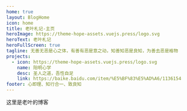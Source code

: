 ```yaml
---
home: true
layout: BlogHome
icon: home
title: 老叶札记-主页
heroImage: https://theme-hope-assets.vuejs.press/logo.svg
heroText: 老叶札记
heroFullScreen: true
tagline: 无善无恶是心之体，有善有恶是意之动，知善知恶是良知，为善去恶是格物
projects:
  - icon: https://theme-hope-assets.vuejs.press/logo.svg
    name: 阳明心学
    desc: 圣人之道，吾性自足
    link: https://baike.baidu.com/item/%E5%BF%83%E5%AD%A6/1136154
footer: 心即理、知行合一、致良知
---
```


这里是老叶的博客
